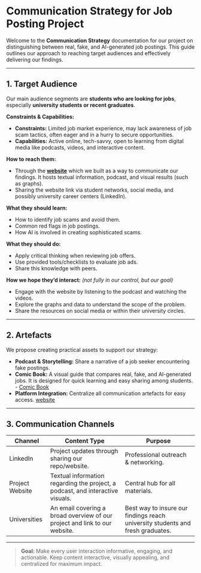 # Communication Strategy for Job Posting Project

Welcome to the **Communication Strategy** documentation for our project on
distinguishing between real, fake, and AI-generated job postings. This guide
outlines our approach to reaching target audiences and effectively delivering
our findings.

---

## 1. Target Audience

Our main audience segments are **students who are looking for jobs**,
 especially **university students or recent graduates**.

**Constraints & Capabilities:**  

- **Constraints:** Limited job market experience, may lack awareness of job scam
   tactics, often eager and in a hurry to secure opportunities.  
- **Capabilities:** Active online, tech-savvy, open to learning from digital
   media like podcasts, videos, and interactive content.  

**How to reach them:**  

- Through the [**website**](https://detect-job-posts-intheageof-ai.netlify.app/)
which we built as a way to communicate our findings. It hosts textual
information, podcast, and visual results (such as graphs).
- Sharing the website link via student networks, social media, and possibly university
career centers (LinkedIn).

**What they should learn:**  

- How to identify job scams and avoid them.  
- Common red flags in job postings.  
- How AI is involved in creating sophisticated scams.  

**What they should do:**  

- Apply critical thinking when reviewing job offers.  
- Use provided tools/checklists to evaluate job ads.  
- Share this knowledge with peers.  

**How we hope they’d interact:** *(not fully in our control, but our goal)*  

- Engage with the website by listening to the podcast and watching the videos.  
- Explore the graphs and data to understand the scope of the problem.  
- Share the resources on social media or within their university circles.  

---

## 2. Artefacts

We propose creating practical assets to support our strategy:  

- **Podcast & Storytelling:** Share a narrative of a job seeker encountering fake
   postings.  
- **Comic Book:** A visual guide that compares real, fake, and AI-generated
  jobs. It is designed for quick learning and easy sharing among students.  - [Comic Book](C:\Users\DELL\ET6-CDSP-group-21-repo\5_communication_strategy\comicbook)
- **Platform Integration:** Centralize all communication artefacts for easy access.
  [website](https://detect-job-posts-intheageof-ai.netlify.app/)

---

## 3. Communication Channels

<!-- markdownlint-disable MD013 -->
| Channel         | Content Type                                      | Purpose                                      |
|-----------------|---------------------------------------------------|----------------------------------------------|
| LinkedIn        | Project updates through sharing our repo/website. | Professional outreach & networking.           |
| Project Website | Textual information regarding the project, a podcast, and interactive visuals. | Central hub for all materials.                 |
| Universities | An email covering a broad overview of our project and link to our website. | Best way to insure our findings reach university students and fresh graduates. |
<!-- markdownlint-enable MD013 -->  

---

> **Goal:** Make every user interaction informative, engaging, and actionable.
> Keep content interactive, visually appealing, and centralized for maximum impact.
